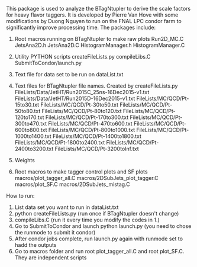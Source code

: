 This package is used to analyze the BTagNtupler to derive the scale factors for heavy flavor taggers. It is developed by Pierre Van Hove with some modifications by Duong Nguyen to run on the FNAL LPC condor farm to significantly improve processing time. 
The packages include:

1. Root macros running on BTagNtupler to make raw plots
  Run2D_MC.C
  JetsAna2D.h
  JetsAna2D.C
  HistogramManager.h
  HistogramManager.C

2. Utility PYTHON scripts
  createFileLists.py
  compileLibs.C
  SubmitToCondor/launch.py

3. Text file for data set to be run on 
  dataList.txt

4. Text files for BTagNtupler file names. Created by createFileLists.py 
  FileLists/Data/JetHT/Run2015C_25ns-16Dec2015-v1.txt
  FileLists/Data/JetHT/Run2015D-16Dec2015-v1.txt
  FileLists/MC/QCD/Pt-15to30.txt
  FileLists/MC/QCD/Pt-30to50.txt
  FileLists/MC/QCD/Pt-50to80.txt
  FileLists/MC/QCD/Pt-80to120.txt
  FileLists/MC/QCD/Pt-120to170.txt
  FileLists/MC/QCD/Pt-170to300.txt
  FileLists/MC/QCD/Pt-300to470.txt
  FileLists/MC/QCD/Pt-470to600.txt
  FileLists/MC/QCD/Pt-600to800.txt
  FileLists/MC/QCD/Pt-800to1000.txt
  FileLists/MC/QCD/Pt-1000to1400.txt
  FileLists/MC/QCD/Pt-1400to1800.txt
  FileLists/MC/QCD/Pt-1800to2400.txt
  FileLists/MC/QCD/Pt-2400to3200.txt
  FileLists/MC/QCD/Pt-3200toInf.txt

5. Weights

6. Root macros to make tagger control plots and SF plots
macros/plot_tagger_all.C
macros/2DSubJets_plot_tagger.C
macros/plot_SF.C
macros/2DSubJets_mistag.C

How to run:
1. List data set you want to run in dataList.txt
2. python createFileLists.py (run once if BTagNtupler doesn't change)
3. compileLibs.C (run it every time you modify the codes in 1.)
4. Go to SubmitToCondor and launch python launch.py (you need to chose the runmode to submit it condor)
5. After condor jobs complete, run launch.py again with runmode set to hadd the outputs
6. Go to macros folder and run root plot_tagger_all.C and root plot_SF.C. They are independent scripts
